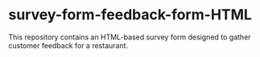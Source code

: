 # survey-form-feedback-form-HTML
This repository contains an HTML-based survey form designed to gather customer feedback for a restaurant.
